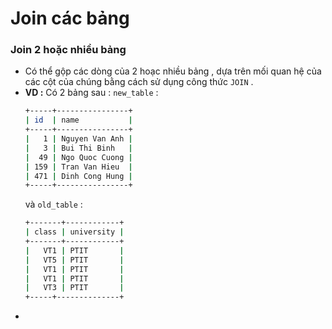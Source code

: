 # Join các bảng
### **Join 2 hoặc nhiều bảng**
- Có thể gộp các dòng của 2 hoạc nhiều bảng , dựa trên mối quan hệ của các cột của chúng bằng cách sử dụng công thức `JOIN` .
- **VD :** Có 2 bảng sau : `new_table` :
    ```sh 
    +-----+----------------+  
    | id  | name           |
    +-----+----------------+
    |   1 | Nguyen Van Anh |
    |   3 | Bui Thi Binh   |
    |  49 | Ngo Quoc Cuong |
    | 159 | Tran Van Hieu  |
    | 471 | Dinh Cong Hung |
    +-----+----------------+
    ```
    và `old_table` :
    ```sh
    +-------+------------+  
    | class | university |
    +-------+------------+
    |   VT1 | PTIT       |
    |   VT5 | PTIT       |
    |   VT1 | PTIT       |
    |   VT1 | PTIT       |
    |   VT3 | PTIT       |
    +-----+--------------+
    ```
- 

